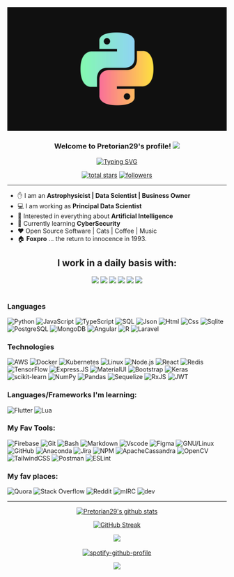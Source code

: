 <img src="./assets/python2.jpg" width="800">
<h3 align="center">
  Welcome to Pretorian29's profile!
  <img src="https://media.giphy.com/media/hvRJCLFzcasrR4ia7z/giphy.gif" width="38">
</h3>

<p align="center">
  <a href="https://git.io/typing-svg"><img src="https://readme-typing-svg.herokuapp.com?font=Fira+Code&size=21&pause=1000&color=841DAC&center=true&vCenter=true&width=600&lines=Aequat+omnes+cinis...;Astrophysics+-+Data+Science+-+CyberSecurity;Never+Stop+Learning" alt="Typing SVG" /></a>
</p>

<p align="center">
  <a href="https://github.com/Pretorian29?tab=repositories&sort=stargazers">
    <img alt="total stars" title="Total stars on GitHub" src="https://custom-icon-badges.demolab.com/github/stars/Pretorian29?color=55960c&style=for-the-badge&labelColor=488207&logo=star"/></a>

  <a href="https://github.com/Pretorian29?tab=followers">
    <img alt="followers" title="Follow me on Github" src="https://custom-icon-badges.demolab.com/github/followers/Pretorian29?color=236ad3&labelColor=1155ba&style=for-the-badge&logo=person-add&label=Follow&logoColor=white"/></a>     
</p>

<hr></hr>

-   :hand: I am an **Astrophysicist | Data Scientist | Business Owner**
-   :computer: I am working as **Principal Data Scientist**
-   :monocle_face: Interested in everything about **Artificial Intelligence**
-   :seedling: Currently learning **CyberSecurity**
-   :heart: Open Source Software | Cats | Coffee | Music
-   :house: **Foxpro** ... the return to innocence in 1993.


<div align="center">

  ## I work in a daily basis with:
  <p>
    <img src="https://i.giphy.com/media/KzJkzjggfGN5Py6nkT/200.webp" width="100">
    <img src="https://i.giphy.com/media/XEDIHHp3i8bVoEdxd7/200.webp" width="100">
    <img src="https://i.giphy.com/media/kdFc8fubgS31b8DsVu/200.webp" width="100">
    <img src="https://i.giphy.com/media/LMt9638dO8dftAjtco/200.webp" width="100">
    <img src="https://media3.giphy.com/media/ln7z2eWriiQAllfVcn/200w.webp" width="100">    
    <img src="https://i.giphy.com/media/IdyAQJVN2kVPNUrojM/200.webp" width="100"><br><br>  
  </p>

</div>

<div align = "left">

### Languages

![Python](https://img.shields.io/badge/-Python-000?&logo=Python)
![JavaScript](https://img.shields.io/badge/-JavaScript-000?&logo=JavaScript)
![TypeScript](https://img.shields.io/badge/-TypeScript-000?&logo=TypeScript)
![SQL](https://img.shields.io/badge/-SQL-000?&logo=MySQL)
![Json](https://img.shields.io/badge/-json-000?&logo=json)
![Html](https://img.shields.io/badge/-HTML5-000?&logo=html5)
![Css](https://img.shields.io/badge/-CSS3-000?&logo=css3)
![Sqlite](https://img.shields.io/badge/-SQLite-000?&logo=sqlite)
![PostgreSQL](https://img.shields.io/badge/-PostgreSQL-000?&logo=postgresql)
![MongoDB](https://img.shields.io/badge/-MongoDB-000?&logo=mongodb)
![Angular](https://img.shields.io/badge/-angular-000?&logo=angular)
![R](https://img.shields.io/badge/-r-000?&logo=r)
![Laravel](https://img.shields.io/badge/-laravel-000?&logo=laravel)

### Technologies

![AWS](https://img.shields.io/badge/-AWS-000?&logo=Amazon-AWS&logoColor=F90)
![Docker](https://img.shields.io/badge/-Docker-000?&logo=Docker)
![Kubernetes](https://img.shields.io/badge/-Kubernetes-000?&logo=Kubernetes)
![Linux](https://img.shields.io/badge/-Linux-000?&logo=Linux)
![Node.js](https://img.shields.io/badge/-Node.js-000?&logo=node.js)
![React](https://img.shields.io/badge/-React-000?&logo=React)
![Redis](https://img.shields.io/badge/-Redis-000?&logo=Redis)
![TensorFlow](https://img.shields.io/badge/-TensorFlow-000?&logo=TensorFlow)
![Express.JS](https://img.shields.io/badge/-Express.JS-000?&logo=Express.JS)
![MaterialUI](https://img.shields.io/badge/-MatrialUI-000?&logo=material-UI)
![Bootstrap](https://img.shields.io/badge/-Bootstrap-000?&logo=bootstrap)
![Keras](https://img.shields.io/badge/-Keras-000?&logo=Keras)
![scikit-learn](https://img.shields.io/badge/-scikit--learn-000?&logo=scikit-learn)
![NumPy](https://img.shields.io/badge/-numpy-000?&logo=numpy)
![Pandas](https://img.shields.io/badge/-pandas-000?&logo=pandas)
![Sequelize](https://img.shields.io/badge/-Sequelize-000?&logo=Sequelize)
![RxJS](https://img.shields.io/badge/-rxjs-000?&logo=reactivex)
![JWT](https://img.shields.io/badge/-JWT-000?&logo=JSON%20web%20tokens)

### Languages/Frameworks I'm learning:
![Flutter](https://img.shields.io/badge/-Flutter-000?&logo=flutter)
![Lua](https://img.shields.io/badge/-Lua-000?&logo=lua)

### My Fav Tools:
![Firebase](https://img.shields.io/badge/-firebase-000?&logo=firebase)
![Git](https://img.shields.io/badge/-GIT-000?&logo=git)
![Bash](https://img.shields.io/badge/-GNU%20Bash-000?&logo=GNU%20Bash)
![Markdown](https://img.shields.io/badge/Markdown-000000?style=flat&logo=markdown&logoColor=white)
![Vscode](https://img.shields.io/badge/-Visual_Studio_Code-000?&logo=visual%20studio%20code&)
![Figma](https://img.shields.io/badge/-Figma-000?&logo=figma)
![GNU/Linux](https://img.shields.io/badge/-Linux-000?&logo=linux)
![GitHub](https://img.shields.io/badge/-GitHub-000?&logo=github)
![Anaconda](https://img.shields.io/badge/-Anaconda-000?&logo=anaconda)
![Jira](https://img.shields.io/badge/-jira-000?&logo=jira)
![NPM](https://img.shields.io/badge/-NPM-000?&logo=npm)
![ApacheCassandra](https://img.shields.io/badge/-cassandra-000?&logo=apache-cassandra)
![OpenCV](https://img.shields.io/badge/-opencv-000?&logo=opencv)
![TailwindCSS](https://img.shields.io/badge/-tailwindcss-000?&logo=tailwind-css)
![Postman](https://img.shields.io/badge/-Postman-000?&logo=postman)
![ESLint](https://img.shields.io/badge/-ESLint-000?&logo=eslint)

### My fav places:

![Quora](https://img.shields.io/badge/-Quora-000?&logo=Quora)
![Stack Overflow](https://img.shields.io/badge/-Stackoverflow-000?&logo=stack-overflow)
![Reddit](https://img.shields.io/badge/-Reddit-000?&logo=Reddit)
![mIRC](https://img.shields.io/badge/-mirc-000?&logo=mirc)
![dev](https://img.shields.io/badge/-dev-000?&logo=dev)

</div>

<hr></hr>

<div align = "center">

[![Pretorian29's github stats](https://github-readme-stats.vercel.app/api?username=Pretorian29&theme=midnight-purple&show_icons=true)](https://github.com/Pretorian29)

[![GitHub Streak](https://streak-stats.demolab.com/?user=Pretorian29&theme=midnight-purple)](https://git.io/streak-stats)

<!--📙LANGUAGES -->
<a href="https://github.com/Pretorian29/AdGuard-WireGuard-Unbound-Cloudflare"><img src="https://github-readme-stats.vercel.app/api/top-langs/?username=Pretorian29&layout=compact&theme=midnight-purple">

[![spotify-github-profile](https://spotify-github-profile.vercel.app/api/view?uid=31f4eoso54rcavo6p4yyouykwjda&cover_image=true&theme=default&show_offline=false&background_color=121212)](https://github.com/kittinan/spotify-github-profile)

<p>  
  <img src="https://visitor-badge.glitch.me/badge?page_id=Pretorian29.Pretorian29"/>
  <br>
</p>

</div>

